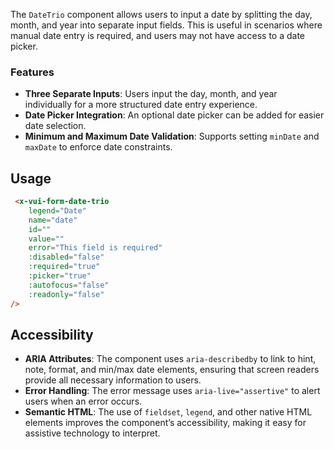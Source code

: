 The `DateTrio` component allows users to input a date by splitting the day, month, and year into separate input fields. This is useful in scenarios where manual date entry is required, and users may not have access to a date picker.

### Features
- **Three Separate Inputs**: Users input the day, month, and year individually for a more structured date entry experience.
- **Date Picker Integration**: An optional date picker can be added for easier date selection.
- **Minimum and Maximum Date Validation**: Supports setting `minDate` and `maxDate` to enforce date constraints.

## Usage

```html
 <x-vui-form-date-trio
    legend="Date"
    name="date"
    id=""
    value=""
    error="This field is required"
    :disabled="false"
    :required="true"
    :picker="true"
    :autofocus="false"
    :readonly="false"
/>
```

## Accessibility

- **ARIA Attributes**: The component uses `aria-describedby` to link to hint, note, format, and min/max date elements, ensuring that screen readers provide all necessary information to users.
- **Error Handling**: The error message uses `aria-live="assertive"` to alert users when an error occurs.
- **Semantic HTML**: The use of `fieldset`, `legend`, and other native HTML elements improves the component’s accessibility, making it easy for assistive technology to interpret.